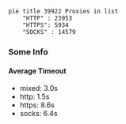 
```mermaid
pie title 39922 Proxies in list
    "HTTP" : 23953
    "HTTPS": 5934
    "SOCKS" : 14579
```

### Some Info
#### Average Timeout

- mixed: 3.0s
- http: 1.5s
- https: 8.6s
- socks: 6.4s